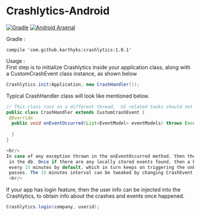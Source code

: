 
# Crashlytics-Android
[![Gradle](https://img.shields.io/badge/gradle-1.0.1-green.svg)](https://bintray.com/karthik-logs/karthyks/Crashlytics)
[![Android Arsenal]( https://img.shields.io/badge/Android%20Arsenal-Crashlytics-green.svg?style=flat )]( https://android-arsenal.com/details/1/6509 )


Gradle : <br/>
```
compile 'com.github.karthyks:crashlytics:1.0.1'
```

Usage :<br/>
First step is to initialize Crashlytics inside your application class, along with a CustomCrashEvent class instance, as shown below

```java
Crashlytics.init(Application, new CrashHandler());
```
Typical CrashHandler class will look like mentioned below.

```java
// This class runs on a different thread,  UI related tasks should not be executed inside this class.
public class CrashHandler extends CustomCrashEvent {
 @Override
  public void onEventOccurred(List<EventModel> eventModels) throws Exception {
    
  }
}

<br/>
In case of any exception thrown in the onEventOccurred method, then the events are stored locally
 in the db. Once if there are any locally stored events found, then a background service will run
 every 15 minutes by default, which in turn keeps on triggering the onEventOccurred method, until it
 passes. The 15 minutes interval can be tweaked by changing CrashEvent.ALARM_FREQUENCY.
 <br/>
```
If your app has login feature, then the user info can be injected into the Crashlytics, to obtain info about the crashes and events once happened.

```java
Crashlytics.login(company, userid);
```






